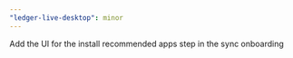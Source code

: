 ```yaml
---
"ledger-live-desktop": minor
---
```


Add the UI for the install recommended apps step in the sync onboarding
